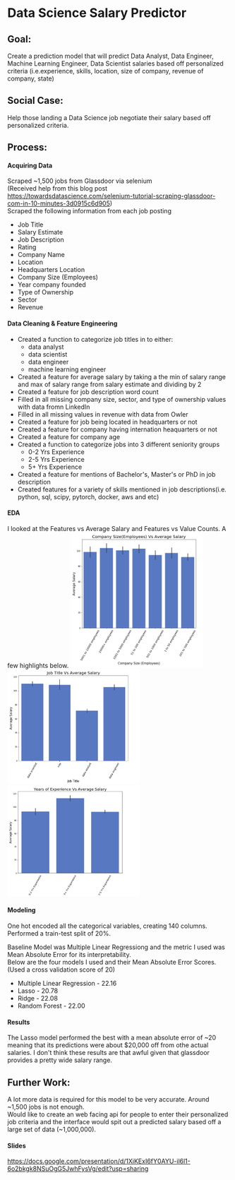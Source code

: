 # Data Science Salary Predictor

## Goal: 
Create a prediction model that will predict Data Analyst, Data Engineer, Machine Learning Engineer, Data Scientist salaries based off personalized criteria (i.e.experience, skills, location, size of company, revenue of company, state)

## Social Case: 
Help those landing a Data Science job negotiate their salary based off personalized criteria.


## Process:
#### Acquiring Data
Scraped ~1,500 jobs from Glassdoor via selenium\
(Received help from this blog post https://towardsdatascience.com/selenium-tutorial-scraping-glassdoor-com-in-10-minutes-3d0915c6d905) \
Scraped the following information from each job posting
* Job Title
* Salary Estimate
* Job Description
* Rating
* Company Name
* Location
* Headquarters Location
* Company Size (Employees)
* Year company founded
* Type of Ownership
* Sector
* Revenue

#### Data Cleaning & Feature Engineering
* Created a function to categorize job titles in to either:
  * data analyst
  * data scientist
  * data engineer 
  * machine learning engineer
* Created a feature for average salary by taking a the min of salary range and max of salary range from salary estimate and dividing by 2 
* Created a feature for job description word count
* Filled in all missing company size, sector, and type of ownership values with data fromn LinkedIn
* Filled in all missing values in revenue with data from Owler
* Created a feature for job being located in headquarters or not
* Created a feature for company having internation heaquarters or not
* Created a feature for company age
* Created a function to categorize jobs into 3 different seniority groups 
  * 0-2 Yrs Experience
  * 2-5 Yrs Experience
  * 5+ Yrs Experience
* Created a feature for mentions of Bachelor's, Master's or PhD in job description
* Created features for a variety of skills mentioned in job descriptions(i.e. python, sql, scipy, pytorch, docker, aws and etc)

#### EDA
I looked at the Features vs Average Salary and Features vs Value Counts.
A few highlights below.
<img src="Project%20Images/Comp_Size.png" width="300">
<img src="Project%20Images/Job_Titles.png" width="300">
<img src="Project%20Images/Seniority.png" width="300">

#### Modeling
One hot encoded all the categorical variables, creating 140 columns. 
Performed a train-test split of 20%.

Baseline Model was Multiple Linear Regressiong and the metric I used was Mean Absolute Error for its interpretability.\
Below are the four models I used and their Mean Absolute Error Scores. (Used a cross validation score of 20)
 * Multiple Linear Regression - 22.16
 * Lasso - 20.78
 * Ridge - 22.08
 * Random Forest - 22.00 

#### Results
The Lasso model performed the best with a mean absolute error of ~20 meaning that its predictions were about $20,000 off from othe actual salaries. I don't think these results are that awful given that glassdoor provides a pretty wide salary range.

## Further Work:
A lot more data is required for this model to be very accurate.
Around ~1,500 jobs is not enough. \
Would like to create an web facing api for people to enter their personalized job criteria and the interface would spit out a predicted salary based off a large set of data (~1,000,000).

#### Slides
https://docs.google.com/presentation/d/1XiKExI6fY0AYU-il6l1-6o2bkgk8NSuOgG5JwhFysVg/edit?usp=sharing
